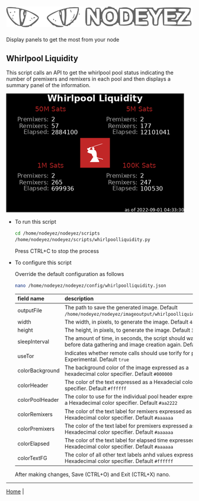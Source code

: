 # ![Nodeyez](https://raw.githubusercontent.com/vicariousdrama/nodeyez/main/images/nodeyez.svg)
Display panels to get the most from your node

## Whirlpool Liquidity

This script calls an API to get the whirlpool pool status indicating the number
of premixers and remixers in each pool and then displays a summary panel of
the information.

![sample whirlpool liquidity display](../images/whirlpoolliquidity.png)

* To run this script

   ```sh
   cd /home/nodeyez/nodeyez/scripts
   /home/nodeyez/nodeyez/scripts/whirlpoolliquidity.py
   ```

   Press CTRL+C to stop the process

* To configure this script

   Override the default configuration as follows

   ```sh
   nano /home/nodeyez/nodeyez/config/whirlpoolliquidity.json
   ```

   | field name | description |
   | --- | --- |
   | outputFile | The path to save the generated image. Default `/home/nodeyez/nodeyez/imageoutput/whirlpoolliquidity.png` |
   | width | The width, in pixels, to generate the image. Default `480` |
   | height | The height, in pixels, to generate the image. Default `320` |
   | sleepInterval | The amount of time, in seconds, the script should wait before data gathering and image creation again. Default `3600` |
   | useTor | Indicates whether remote calls should use torify for privacy. Experimental. Default `true` |
   | colorBackground | The background color of the image expressed as a hexadecimal color specifier. Default `#000000` |
   | colorHeader | The color of the text expressed as a Hexadecial color specifier. Default `#ffffff` |
   | colorPoolHeader | The color to use for the individual pool header expressed as a Hexadecimal color specifier. Default `#aa2222` |
   | colorRemixers | The color of the text label for remixers expressed as a Hexadecimal color specifier. Default `#aaaaaa` |
   | colorPremixers | The color of the text label for premixers expressed as a Hexadecimal color specifier. Default `#aaaaaa` |
   | colorElapsed | The color of the text label for elapsed time expressed as a Hexadecimal color specifier. Default `#aaaaaa` |
   | colorTextFG | The color of all other text labels anhd values expressed as a Hexadecimal color specifier. Default `#ffffff` |

   After making changes, Save (CTRL+O) and Exit (CTRL+X) nano.


---

[Home](../README.md) | 

